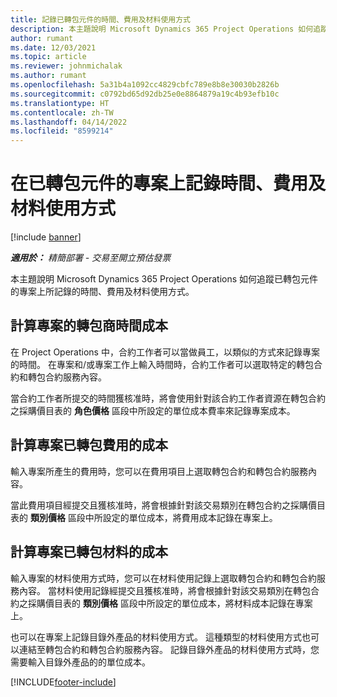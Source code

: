 ```yaml
---
title: 記錄已轉包元件的時間、費用及材料使用方式
description: 本主題說明 Microsoft Dynamics 365 Project Operations 如何追蹤已轉包元件的專案上所記錄的時間、費用及材料使用方式。
author: rumant
ms.date: 12/03/2021
ms.topic: article
ms.reviewer: johnmichalak
ms.author: rumant
ms.openlocfilehash: 5a31b4a1092cc4829cbfc789e8b8e30030b2826b
ms.sourcegitcommit: c0792bd65d92db25e0e8864879a19c4b93efb10c
ms.translationtype: HT
ms.contentlocale: zh-TW
ms.lasthandoff: 04/14/2022
ms.locfileid: "8599214"
---
```

# <a name="recording-time-expenses-and-material-usage-on-projects-for-subcontracted-components"></a>在已轉包元件的專案上記錄時間、費用及材料使用方式

[!include [banner](../../includes/dataverse-preview.md)]

_**適用於：** 精簡部署 - 交易至開立預估發票_

本主題說明 Microsoft Dynamics 365 Project Operations 如何追蹤已轉包元件的專案上所記錄的時間、費用及材料使用方式。

## <a name="costing-for-subcontractor-time-on-projects"></a>計算專案的轉包商時間成本
在 Project Operations 中，合約工作者可以當做員工，以類似的方式來記錄專案的時間。 在專案和/或專案工作上輸入時間時，合約工作者可以選取特定的轉包合約和轉包合約服務內容。

當合約工作者所提交的時間獲核准時，將會使用針對該合約工作者資源在轉包合約之採購價目表的 **角色價格** 區段中所設定的單位成本費率來記錄專案成本。

## <a name="costing-for-subcontracted-expenses-on-projects"></a>計算專案已轉包費用的成本
輸入專案所產生的費用時，您可以在費用項目上選取轉包合約和轉包合約服務內容。 

當此費用項目經提交且獲核准時，將會根據針對該交易類別在轉包合約之採購價目表的 **類別價格** 區段中所設定的單位成本，將費用成本記錄在專案上。

## <a name="costing-for-subcontracted-materials-on-projects"></a>計算專案已轉包材料的成本
輸入專案的材料使用方式時，您可以在材料使用記錄上選取轉包合約和轉包合約服務內容。 當材料使用記錄經提交且獲核准時，將會根據針對該交易類別在轉包合約之採購價目表的 **類別價格** 區段中所設定的單位成本，將材料成本記錄在專案上。

也可以在專案上記錄目錄外產品的材料使用方式。 這種類型的材料使用方式也可以連結至轉包合約和轉包合約服務內容。 記錄目錄外產品的材料使用方式時，您需要輸入目錄外產品的的單位成本。 


[!INCLUDE[footer-include](../../includes/footer-banner.md)]
